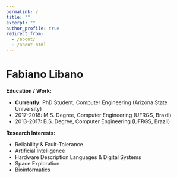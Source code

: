 ```yaml
---
permalink: /
title: ""
excerpt: ""
author_profile: true
redirect_from: 
  - /about/
  - /about.html
---
```


Fabiano Libano
======
**Education / Work:**
* **Currently:** PhD Student, Computer Engineering (Arizona State University)
* 2017-2018: M.S. Degree, Computer Engineering (UFRGS, Brazil)
* 2013-2017: B.S. Degree, Computer Engineering (UFRGS, Brazil)

**Research Interests:**
* Reliability & Fault-Tolerance
* Artificial Intelligence
* Hardware Description Languages & Digital Systems
* Space Exploration
* Bioinformatics
